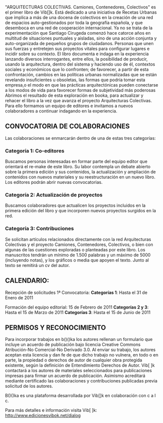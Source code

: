 "ARQUITECTURAS COLECTIVAS. Camiones, Contenedores, Colectivos" es el primer libro de Vib[]k. Está dedicado a una iniciativa de Recetas Urbanas que implica a más de una docena de colectivos en la creación de una red de espacios auto-gestionados por toda la geografía española, y que desemboca en una red de cooperación internacional. Ya no se trata de la experimentación que Santiago Cirugeda comenzó hace catorce años en multitud de situaciones puntuales y aisladas, sino de una acción conjunta y auto-organizada de pequeños grupos de ciudadanos. Personas que unen sus fuerzas y entretejen sus proyectos vitales para configurar lugares e incidir sobre su contexto.
El libro documenta e indaga en la experiencia lanzando diversos interrogantes, entre ellos, la posibilidad de producir, usando la arquitectura, dentro del sistema y haciendo uso de él, contextos sociales y económicos que lo confronten; de favorecer, a partir de esta confrontación, cambios en las políticas urbanas normalizadas que se están revelando insuficientes u obsoletas, las formas que podría tomar esta empresa,o el modo en que las prácticas arquitectónicas pueden conectarse a los modos de vida para favorecer formas de subjetividad más poderosas
Abrimos el resultado de esta exploración en booka, para actualizar y rehacer el libro a la vez que avanza el proyecto Arquitecturas Colectivas. Para ello formamos un equipo de editores e invitamos a nuevos colaboradores a continuar indagando en la experiencia.

## CONVOCATORIA DE COLABORACIONES
Las colaboraciones se enmarcarán dentro de una de estas tres categorías:

### Categoría 1: Co-editores
Buscamos personas interesadas en formar parte del equipo editor que orientará el re-make de este libro. Su labor contempla un debate abierto sobre la primera edición y sus contenidos, la actualización y ampliación de contenidos con nuevos materiales y su reestructuración en un nuevo libro. Los editores podrán abrir nuevas convocatorias.

### Categoría 2: Actualización de proyectos
Buscamos colaboradores que actualicen los proyectos incluidos en la primera edición del libro y que incorporen nuevos proyectos surgidos en la red.

### Categoría 3: Contribuciones
Se solicitan artículos relacionados directamente con la red Arquitecturas Colectivas y el proyecto Camiones, Contenedores, Colectivos, o bien con algunas de las cuestiones exploradas o planteadas por este libro. Los manuscritos tendrán un mínimo de 1.500 palabras y un máximo de 5000 (incluyendo notas), y los gráficos o media que apoyen el texto. Junto al texto se remitirá un cv del autor.

## CALENDARIO:
Recepción de solicitudes 1ª Convocatoria:
**Categorías 1**: Hasta el 31 de Enero de 2011

Formación del equipo editorial: 15 de Febrero de 2011
**Categorías 2 y 3**: Hasta el 15 de Marzo de 2011
**Categorías 3**: Hasta el 15 de Junio de 2011


## PERMISOS Y RECONOCIMIENTO

Para incorporar trabajos en b()()ka los autores rellenan un formulario que incluye un acuerdo de publicación bajo licencia Creative Commons Atribución-No Comercial-No Derivado 3.0. Al enviar su trabajo, los autores aceptan esta licencia y dan fe de que dicho trabajo no vulnera, en todo o en parte, la propiedad o derechos de autor de cualquier obra protegida existente, según la definición de Entendimiento Derechos de Autor. Vib[ ]k contactará a los autores de materiales seleccionados para publicaciones impresas para firmar un acuerdo de publicación. Asimismo acreditará mediante certificado las colaboraciones y contribuciones publicadas previa solicitud de los autores.

B()()ka es una plataforma desarrollada por Vib[]k en colaboración con c a l c.

Para más detalles e información visita Vib[ ]k: http://www.edicionesvibok.net/dialog
